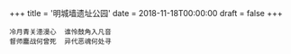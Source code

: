 +++
title = '明城墙遗址公园'
date = 2018-11-18T00:00:00
draft = false
+++

```text
冷月青关漶漫心  谁怜鼓角入凡音
督师鏖战何曾死  异代恶魂何处寻
```
